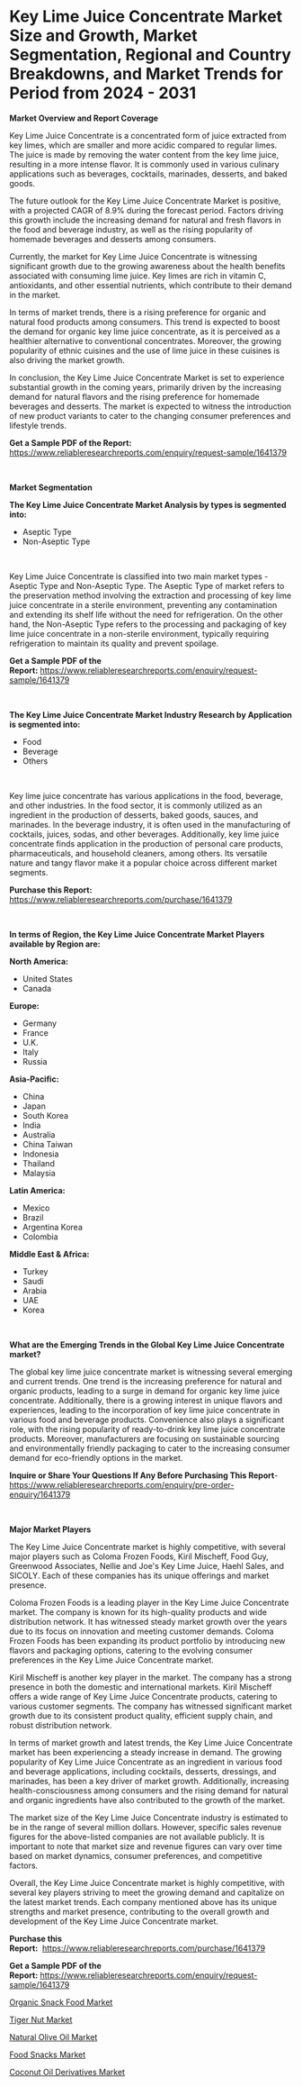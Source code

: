 <p><h1>Key Lime Juice Concentrate Market Size and Growth, Market Segmentation, Regional and Country Breakdowns, and Market Trends for Period from 2024 -  2031</h1></p><p><strong>Market Overview and Report Coverage</strong></p>
<p><p>Key Lime Juice Concentrate is a concentrated form of juice extracted from key limes, which are smaller and more acidic compared to regular limes. The juice is made by removing the water content from the key lime juice, resulting in a more intense flavor. It is commonly used in various culinary applications such as beverages, cocktails, marinades, desserts, and baked goods.</p><p>The future outlook for the Key Lime Juice Concentrate Market is positive, with a projected CAGR of 8.9% during the forecast period. Factors driving this growth include the increasing demand for natural and fresh flavors in the food and beverage industry, as well as the rising popularity of homemade beverages and desserts among consumers.</p><p>Currently, the market for Key Lime Juice Concentrate is witnessing significant growth due to the growing awareness about the health benefits associated with consuming lime juice. Key limes are rich in vitamin C, antioxidants, and other essential nutrients, which contribute to their demand in the market.</p><p>In terms of market trends, there is a rising preference for organic and natural food products among consumers. This trend is expected to boost the demand for organic key lime juice concentrate, as it is perceived as a healthier alternative to conventional concentrates. Moreover, the growing popularity of ethnic cuisines and the use of lime juice in these cuisines is also driving the market growth.</p><p>In conclusion, the Key Lime Juice Concentrate Market is set to experience substantial growth in the coming years, primarily driven by the increasing demand for natural flavors and the rising preference for homemade beverages and desserts. The market is expected to witness the introduction of new product variants to cater to the changing consumer preferences and lifestyle trends.</p></p>
<p><strong>Get a Sample PDF of the Report:</strong> <a href="https://www.reliableresearchreports.com/enquiry/request-sample/1641379">https://www.reliableresearchreports.com/enquiry/request-sample/1641379</a></p>
<p>&nbsp;</p>
<p><strong>Market Segmentation</strong></p>
<p><strong>The Key Lime Juice Concentrate Market Analysis by types is segmented into:</strong></p>
<p><ul><li>Aseptic Type</li><li>Non-Aseptic Type</li></ul></p>
<p>&nbsp;</p>
<p><p>Key Lime Juice Concentrate is classified into two main market types - Aseptic Type and Non-Aseptic Type. The Aseptic Type of market refers to the preservation method involving the extraction and processing of key lime juice concentrate in a sterile environment, preventing any contamination and extending its shelf life without the need for refrigeration. On the other hand, the Non-Aseptic Type refers to the processing and packaging of key lime juice concentrate in a non-sterile environment, typically requiring refrigeration to maintain its quality and prevent spoilage.</p></p>
<p><strong>Get a Sample PDF of the Report:</strong>&nbsp;<a href="https://www.reliableresearchreports.com/enquiry/request-sample/1641379">https://www.reliableresearchreports.com/enquiry/request-sample/1641379</a></p>
<p>&nbsp;</p>
<p><strong>The Key Lime Juice Concentrate Market Industry Research by Application is segmented into:</strong></p>
<p><ul><li>Food</li><li>Beverage</li><li>Others</li></ul></p>
<p>&nbsp;</p>
<p><p>Key lime juice concentrate has various applications in the food, beverage, and other industries. In the food sector, it is commonly utilized as an ingredient in the production of desserts, baked goods, sauces, and marinades. In the beverage industry, it is often used in the manufacturing of cocktails, juices, sodas, and other beverages. Additionally, key lime juice concentrate finds application in the production of personal care products, pharmaceuticals, and household cleaners, among others. Its versatile nature and tangy flavor make it a popular choice across different market segments.</p></p>
<p><strong>Purchase this Report:</strong>&nbsp; <a href="https://www.reliableresearchreports.com/purchase/1641379">https://www.reliableresearchreports.com/purchase/1641379</a></p>
<p>&nbsp;</p>
<p><strong>In terms of Region, the Key Lime Juice Concentrate Market Players available by Region are:</strong></p>
<p>
    <p> <strong> North America: </strong>
        <ul>
            <li>United States</li>
            <li>Canada</li>
        </ul>
        </p> 
    <p> <strong> Europe: </strong>
        <ul>
            <li>Germany</li>
            <li>France</li>
            <li>U.K.</li>
            <li>Italy</li>
            <li>Russia</li>
        </ul>
        </p> 
    <p> <strong> Asia-Pacific: </strong>
        <ul>
            <li>China</li>
            <li>Japan</li>
            <li>South Korea</li>
            <li>India</li>
            <li>Australia</li>
            <li>China Taiwan</li>
            <li>Indonesia</li>
            <li>Thailand</li>
            <li>Malaysia</li>
        </ul>
        </p> 
    <p> <strong> Latin America: </strong>
        <ul>
            <li>Mexico</li>
            <li>Brazil</li>
            <li>Argentina Korea</li>
            <li>Colombia</li>
        </ul>
        </p> 
    <p> <strong> Middle East & Africa: </strong>
        <ul>
            <li>Turkey</li>
            <li>Saudi</li>
            <li>Arabia</li>
            <li>UAE</li>
            <li>Korea</li>
        </ul>
    </p>
    </p>
<p>&nbsp;</p>
<p><strong>What are the Emerging Trends in the Global Key Lime Juice Concentrate market?</strong></p>
<p><p>The global key lime juice concentrate market is witnessing several emerging and current trends. One trend is the increasing preference for natural and organic products, leading to a surge in demand for organic key lime juice concentrate. Additionally, there is a growing interest in unique flavors and experiences, leading to the incorporation of key lime juice concentrate in various food and beverage products. Convenience also plays a significant role, with the rising popularity of ready-to-drink key lime juice concentrate products. Moreover, manufacturers are focusing on sustainable sourcing and environmentally friendly packaging to cater to the increasing consumer demand for eco-friendly options in the market.</p></p>
<p><strong>Inquire or Share Your Questions If Any Before Purchasing This Report</strong>- <a href="https://www.reliableresearchreports.com/enquiry/pre-order-enquiry/1641379">https://www.reliableresearchreports.com/enquiry/pre-order-enquiry/1641379</a></p>
<p>&nbsp;</p>
<p><strong>Major Market Players</strong></p>
<p><p>The Key Lime Juice Concentrate market is highly competitive, with several major players such as Coloma Frozen Foods, Kiril Mischeff, Food Guy, Greenwood Associates, Nellie and Joe's Key Lime Juice, Haehl Sales, and SICOLY. Each of these companies has its unique offerings and market presence.</p><p>Coloma Frozen Foods is a leading player in the Key Lime Juice Concentrate market. The company is known for its high-quality products and wide distribution network. It has witnessed steady market growth over the years due to its focus on innovation and meeting customer demands. Coloma Frozen Foods has been expanding its product portfolio by introducing new flavors and packaging options, catering to the evolving consumer preferences in the Key Lime Juice Concentrate market.</p><p>Kiril Mischeff is another key player in the market. The company has a strong presence in both the domestic and international markets. Kiril Mischeff offers a wide range of Key Lime Juice Concentrate products, catering to various customer segments. The company has witnessed significant market growth due to its consistent product quality, efficient supply chain, and robust distribution network.</p><p>In terms of market growth and latest trends, the Key Lime Juice Concentrate market has been experiencing a steady increase in demand. The growing popularity of Key Lime Juice Concentrate as an ingredient in various food and beverage applications, including cocktails, desserts, dressings, and marinades, has been a key driver of market growth. Additionally, increasing health-consciousness among consumers and the rising demand for natural and organic ingredients have also contributed to the growth of the market.</p><p>The market size of the Key Lime Juice Concentrate industry is estimated to be in the range of several million dollars. However, specific sales revenue figures for the above-listed companies are not available publicly. It is important to note that market size and revenue figures can vary over time based on market dynamics, consumer preferences, and competitive factors.</p><p>Overall, the Key Lime Juice Concentrate market is highly competitive, with several key players striving to meet the growing demand and capitalize on the latest market trends. Each company mentioned above has its unique strengths and market presence, contributing to the overall growth and development of the Key Lime Juice Concentrate market.</p></p>
<p><strong>Purchase this Report:</strong>&nbsp;&nbsp;<a href="https://www.reliableresearchreports.com/purchase/1641379">https://www.reliableresearchreports.com/purchase/1641379</a></p>
<p></p>
<p><strong>Get a Sample PDF of the Report:</strong>&nbsp;<a href="https://www.reliableresearchreports.com/enquiry/request-sample/1641379">https://www.reliableresearchreports.com/enquiry/request-sample/1641379</a></p>
<p><p><a href="https://github.com/beatblasta/Market-Research-Report-List-1/blob/main/organic-snack-food-market.md">Organic Snack Food Market</a></p><p><a href="https://github.com/jsmusil/Market-Research-Report-List-1/blob/main/tiger-nut-market.md">Tiger Nut Market</a></p><p><a href="https://github.com/johnbach50/Market-Research-Report-List-1/blob/main/natural-olive-oil-market.md">Natural Olive Oil Market</a></p><p><a href="https://github.com/jhcraigie/Market-Research-Report-List-1/blob/main/food-snacks-market.md">Food Snacks Market</a></p><p><a href="https://github.com/bobicer/Market-Research-Report-List-1/blob/main/coconut-oil-derivatives-market.md">Coconut Oil Derivatives Market</a></p></p>